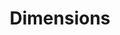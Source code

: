 ---
bigquery: https://console.cloud.google.com/bigquery?p=covid-19-dimensions-ai&page=table&d=data&t=publications
contributors: Digital Science, https://www.digital-science.com/
cost: Free for personal, non-commercial use.
description: Dimensions contains more than 100 million publications, ranging from
  articles published in scholarly journals, books and book chapters, to preprints
  and conference proceedings. All publications are contextualized with linked data
  sets, funding, publications, patents, clinical trials, and policy documents. You
  can also view associated categories, funders, institutions, and researcher profiles.
documentation: https://docs.dimensions.ai/bigquery/index.html
last_edit: 04/05/2022, 13:50:15
location: https://www.dimensions.ai/products/free/
maintained_by: Digital Science, https://www.digital-science.com/
schema_fields:
- granted_date
- status
- abstract
- original_assignee
- category_hra
- funding_aud
- date_inserted
- funder_org_countries
- current_assignee
- original_abstract
- wikipedia_url
- publication_ids
- original_assignee_orgs
- start_year
- name
- citation_string
- pmid
- legal_events
- research_org_city_names
- altmetrics
- kind
- funding_chf
- labels
- original_title
- links
- volume
- mesh_terms
- phase
- conditions
- clinical_trial_ids
- research_orgs
- expiration_date
- book_title
- category_rcdc
- end_year
- funding_jpy
- journal_lists
- foa_number
- open_access_categories
- category_icrp_ct
- pages
- parent_id
- funding_details
- registry
- funding_usd
- filing_status
- email_address
- date_normal
- associated_publication_pmid
- publication_year
- active_years
- established
- id
- funder_org_acronyms
- funder_orgs
- research_org_cities
- external_ids
- original_assignee_countries
- acknowledgements
- pmcid
- end_date
- category_bra
- date_modified
- funding_cad
- category_icrp_cso
- mesh_headings
- funder_countries
- priority_year
- isbn
- brief_title
- funding_gbp
- aliases
- year
- category_for
- subtitles
- funder_org
- family_id
- funding_cny
- associated_publication_doi
- associated_grant_ids
- inventor_names
- description
- issue
- funding_eur
- categories
- expiration_year
- arxiv_id
- assignee_countries
- source_id
- category_sdg
- jurisdiction
- funding_amount
- funder_org_state_codes
- associated_publication_arxiv_id
- eisbn
- editors
- citations_count
- repository_url
- date_imported_gbq
- doi
- date
- journal
- category_hrcs_hc
- date_online
- research_org_countries
- application_number
- interventions
- citations
- title
- address
- acronym
- granted_year
- priority_date
- filing_date
- book_series_title
- license
- linkout
- proceedings_title
- repository_name
- open_access_categories_v2
- type
- concepts
- current_assignee_orgs
- publisher
- conference
- metrics
- types
- cpc
- investigators
- organisation_details
- family_count
- ipcr
- language
- supporting_grant_ids
- gender
- research_org_state_codes
- funding_nzd
- research_org_country_names
- funding_currency
- repository_id
- category_uoa
- grant_number
- current_assignee_countries
- reference_ids
- legal_status
- start_date
- resulting_publication_doi
- date_print
- family_members_ids
- researcher_ids
- publication_date
- research_org_state_names
- associated_publication_id
- authors
- patent_ids
- category_hrcs_rac
- cited_by_ids
- acronyms
- assignee_orgs
- relationships
- embargo_date
- resulting_publication_ids
- created_date
- filing_year
- funder_org_cities
shortname: dimensions
tags:
- scholarly literature
- patents
- funding
- clinical trials
- academic profiles
terms_of_use: 'Use of both the Dimensions COVID-19 dataset and full Dimensions dataset
  are subject to the Dimensions Terms of use: https://www.dimensions.ai/policies-terms-legal '
title: Dimensions
uuid: dcff88bd-fe6b-4fdb-8159-809bf9d7bc1c
---
